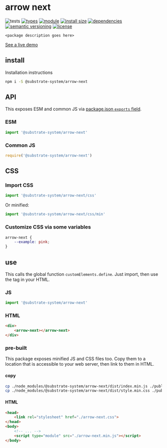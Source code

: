 # arrow next
![tests](https://github.com/substrate-system/arrow-next/actions/workflows/nodejs.yml/badge.svg)
[![types](https://img.shields.io/npm/types/@substrate-system/arrow-next?style=flat-square)](README.md)
[![module](https://img.shields.io/badge/module-ESM%2FCJS-blue?style=flat-square)](README.md)
[![install size](https://packagephobia.com/badge?p=@substrate-system/arrow-next)](https://packagephobia.com/result?p=@substrate-system/arrow-next)
[![dependencies](https://img.shields.io/badge/dependencies-zero-brightgreen.svg?style=flat-square)](package.json)
[![semantic versioning](https://img.shields.io/badge/semver-2.0.0-blue?logo=semver&style=flat-square)](https://semver.org/)
[![license](https://img.shields.io/badge/license-MIT-brightgreen.svg?style=flat-square)](LICENSE)

`<package description goes here>`

[See a live demo](https://substrate-system.github.io/arrow-next/)

<!-- toc -->

## install

Installation instructions

```sh
npm i -S @substrate-system/arrow-next
```

## API

This exposes ESM and common JS via [package.json `exports` field](https://nodejs.org/api/packages.html#exports).

### ESM
```js
import '@substrate-system/arrow-next'
```

### Common JS
```js
require('@substrate-system/arrow-next')
```

## CSS

### Import CSS

```js
import '@substrate-system/arrow-next/css'
```

Or minified:
```js
import '@substrate-system/arrow-next/css/min'
```

### Customize CSS via some variables

```css
arrow-next {
    --example: pink;
}
```

## use
This calls the global function `customElements.define`. Just import, then use
the tag in your HTML.

### JS
```js
import '@substrate-system/arrow-next'
```

### HTML
```html
<div>
    <arrow-next></arrow-next>
</div>
```

### pre-built
This package exposes minified JS and CSS files too. Copy them to a location that is
accessible to your web server, then link to them in HTML.

#### copy
```sh
cp ./node_modules/@substrate-system/arrow-next/dist/index.min.js ./public/arrow-next.min.js
cp ./node_modules/@substrate-system/arrow-next/dist/style.min.css ./public/arrow-next.css
```

#### HTML
```html
<head>
    <link rel="stylesheet" href="./arrow-next.css">
</head>
<body>
    <!-- ... -->
    <script type="module" src="./arrow-next.min.js"></script>
</body>
```

